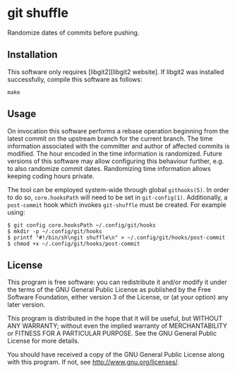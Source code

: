# git shuffle

Randomize dates of commits before pushing.

## Installation

This software only requires [libgit2][libgit2 website]. If libgit2 was
installed successfully, compile this software as follows:

	make

## Usage

On invocation this software performs a rebase operation beginning from
the latest commit on the upstream branch for the current branch. The
time information associated with the committer and author of affected
commits is modified. The hour encoded in the time information is
randomized. Future versions of this software may allow configuring this
behaviour further, e.g. to also randomize commit dates.  Randomizing
time information allows keeping coding hours private. 

The tool can be employed system-wide through global `githooks(5)`. In
order to do so, `core.hooksPath` will need to be set in `git-config(1)`.
Additionally, a `post-commit` hook which invokes `git-shuffle` must be
created. For example using:

	$ git config core.hooksPath ~/.config/git/hooks
	$ mkdir -p ~/.config/git/hooks
	$ printf "#!/bin/sh\ngit shuffle\n" > ~/.config/git/hooks/post-commit
	$ chmod +x ~/.config/git/hooks/post-commit

## License

This program is free software: you can redistribute it and/or modify it
under the terms of the GNU General Public License as published by the
Free Software Foundation, either version 3 of the License, or (at your
option) any later version.

This program is distributed in the hope that it will be useful, but
WITHOUT ANY WARRANTY; without even the implied warranty of
MERCHANTABILITY or FITNESS FOR A PARTICULAR PURPOSE. See the GNU General
Public License for more details.

You should have received a copy of the GNU General Public License along
with this program. If not, see <http://www.gnu.org/licenses/>.

[libgit2]: https://libgit2.org/
